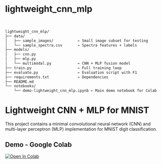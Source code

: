# lightweight_cnn_mlp

<br>

```bash
lightweight_cnn_mlp/
├── data/
│   ├── sample_images/           ← Small image subset for testing
│   └── sample_spectra.csv       ← Spectra features + labels
├── models/
│   ├── cnn.py
│   ├── mlp.py
│   └── multimodal.py            ← CNN + MLP fusion model
├── train.py                     ← Full training loop
├── evaluate.py                  ← Evaluation script with F1
├── requirements.txt             ← Dependencies
├── README.md
└── notebooks/
    └── demo-lightweight_cnn_mlp.ipynb ← Main demo notebook for Colab
```


# Lightweight CNN + MLP for MNIST

This project contains a minimal convolutional neural network (CNN) and multi-layer perceptron (MLP) implementation for MNIST digit classification.

## Demo - Google Colab


[![Open In Colab](https://colab.research.google.com/assets/colab-badge.svg)](https://colab.research.google.com/github/yiruyang2025/lightweight_cnn_mlp/blob/main/notebooks/main.ipynb)

<br><br>
